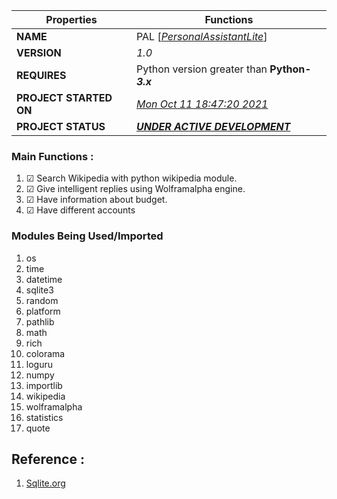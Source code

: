 <strong>Properties</strong>| <strong>Functions</strong>
---------------------------|----------------------------------------
<b>NAME</b>                | PAL [<i><u>PersonalAssistantLite</u></i>]
<b>VERSION </b>            | <i>1.0</i>
<b>REQUIRES </b>           | Python version greater than <b>Python-<i>3.x</i></b>
<b>PROJECT STARTED ON </b> | <u><i>Mon Oct 11 18:47:20 2021 </i></u>
<b>PROJECT STATUS </b>     | <b><i><u>UNDER ACTIVE DEVELOPMENT</u></i></b>

### Main Functions :
1. ☑ Search Wikipedia with python wikipedia module.
2. ☑ Give intelligent replies using Wolframalpha engine.
3. ☑ Have information about budget.
4. ☑ Have different accounts 

### Modules Being Used/Imported
1. os
2. time
3. datetime
4. sqlite3
5. random
6. platform
7. pathlib
8. math
9. rich
10. colorama
11. loguru
12. numpy
12. importlib
13. wikipedia
14. wolframalpha
15. statistics
16. quote
	 
## Reference :
1. [Sqlite.org](https://www.sqlitetutorial.net/sqlite-python/)
